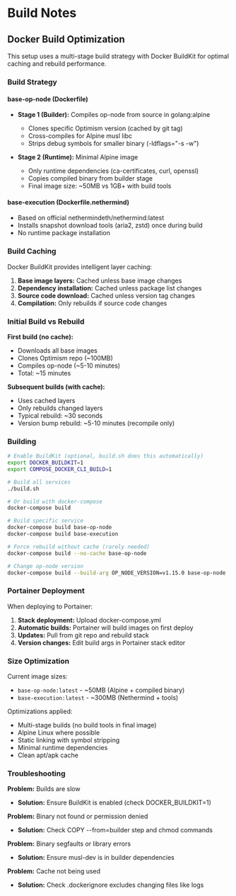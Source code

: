 # Build Notes

## Docker Build Optimization

This setup uses a multi-stage build strategy with Docker BuildKit for optimal caching and rebuild performance.

### Build Strategy

#### base-op-node (Dockerfile)
- **Stage 1 (Builder):** Compiles op-node from source in golang:alpine
  - Clones specific Optimism version (cached by git tag)
  - Cross-compiles for Alpine musl libc
  - Strips debug symbols for smaller binary (-ldflags="-s -w")

- **Stage 2 (Runtime):** Minimal Alpine image
  - Only runtime dependencies (ca-certificates, curl, openssl)
  - Copies compiled binary from builder stage
  - Final image size: ~50MB vs 1GB+ with build tools

#### base-execution (Dockerfile.nethermind)
- Based on official nethermindeth/nethermind:latest
- Installs snapshot download tools (aria2, zstd) once during build
- No runtime package installation

### Build Caching

Docker BuildKit provides intelligent layer caching:

1. **Base image layers:** Cached unless base image changes
2. **Dependency installation:** Cached unless package list changes
3. **Source code download:** Cached unless version tag changes
4. **Compilation:** Only rebuilds if source code changes

### Initial Build vs Rebuild

**First build (no cache):**
- Downloads all base images
- Clones Optimism repo (~100MB)
- Compiles op-node (~5-10 minutes)
- Total: ~15 minutes

**Subsequent builds (with cache):**
- Uses cached layers
- Only rebuilds changed layers
- Typical rebuild: ~30 seconds
- Version bump rebuild: ~5-10 minutes (recompile only)

### Building

```bash
# Enable BuildKit (optional, build.sh does this automatically)
export DOCKER_BUILDKIT=1
export COMPOSE_DOCKER_CLI_BUILD=1

# Build all services
./build.sh

# Or build with docker-compose
docker-compose build

# Build specific service
docker-compose build base-op-node
docker-compose build base-execution

# Force rebuild without cache (rarely needed)
docker-compose build --no-cache base-op-node

# Change op-node version
docker-compose build --build-arg OP_NODE_VERSION=v1.15.0 base-op-node
```

### Portainer Deployment

When deploying to Portainer:

1. **Stack deployment:** Upload docker-compose.yml
2. **Automatic builds:** Portainer will build images on first deploy
3. **Updates:** Pull from git repo and rebuild stack
4. **Version changes:** Edit build args in Portainer stack editor

### Size Optimization

Current image sizes:
- `base-op-node:latest` - ~50MB (Alpine + compiled binary)
- `base-execution:latest` - ~300MB (Nethermind + tools)

Optimizations applied:
- Multi-stage builds (no build tools in final image)
- Alpine Linux where possible
- Static linking with symbol stripping
- Minimal runtime dependencies
- Clean apt/apk cache

### Troubleshooting

**Problem:** Builds are slow
- **Solution:** Ensure BuildKit is enabled (check DOCKER_BUILDKIT=1)

**Problem:** Binary not found or permission denied
- **Solution:** Check COPY --from=builder step and chmod commands

**Problem:** Binary segfaults or library errors
- **Solution:** Ensure musl-dev is in builder dependencies

**Problem:** Cache not being used
- **Solution:** Check .dockerignore excludes changing files like logs
